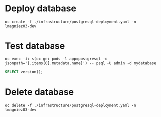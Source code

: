 # Deploy database
```shell
oc create -f ./infrastructure/postgresql-deployment.yaml -n lmagniez03-dev
```
# Test database
```shell
oc exec -it $(oc get pods -l app=postgresql -o jsonpath='{.items[0].metadata.name}') -- psql -U admin -d mydatabase
```
```sql
SELECT version();
```
# Delete database
```shell
oc delete -f ./infrastructure/postgresql-deployment.yaml -n lmagniez03-dev
```